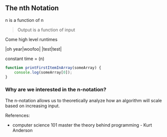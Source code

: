 ## The nth Notation

n is a function of n

> Output is a function of input

Come high level runtimes

|oh year|woofoo|
|test|test|

constant time = (n)

```js
function printFirstItemInArray(someArray) {
    console.log(someArray[0]);
}
```

### Why are we interested in the n-notation?

The n-notation allows us to theoretically analyze how an algorithm will scale based on increasing input.


References:

-   computer science 101 master the theory behind programming - Kurt Anderson
